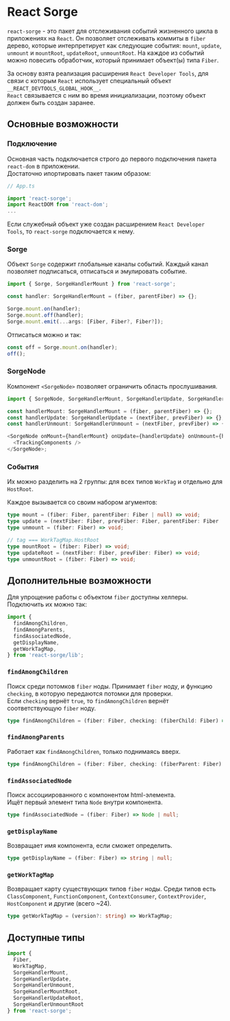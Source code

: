 # React Sorge

`react-sorge` - это пакет для отслеживания событий жизненного цикла в приложениях на `React`.
Он позволяет отслеживать коммиты в `fiber` дерево, которые интерпретирует как следующие события: `mount`, `update`, `unmount` и `mountRoot`, `updateRoot`, `unmountRoot`. На каждое из событий можно повесить обработчик, который принимает объект(ы) типа `Fiber`.

За основу взята реализация расширения `React Developer Tools`, для связи с которым `React` использует специальный объект `__REACT_DEVTOOLS_GLOBAL_HOOK__`.  
`React` связывается с ним во время инициализации, поэтому объект должен быть создан заранее.

## Основные возможности

### Подключение

Основная часть подключается строго до первого подключения пакета `react-dom` в приложении.  
Достаточно ипортировать пакет таким образом:

```typescript jsx
// App.ts

import 'react-sorge';
import ReactDOM from 'react-dom';
...
```

Если служебный объект уже создан расширением `React Developer Tools`, то `react-sorge` подключается к нему.

### Sorge

Объект `Sorge` содержит глобальные каналы событий. Каждый канал позволяет подписаться, отписаться и эмулировать событие.

```typescript jsx
import { Sorge, SorgeHandlerMount } from 'react-sorge';

const handler: SorgeHandlerMount = (fiber, parentFiber) => {};

Sorge.mount.on(handler);
Sorge.mount.off(handler);
Sorge.mount.emit(...args: [Fiber, Fiber?, Fiber?]);
```

Отписаться можно и так:

```typescript jsx
const off = Sorge.mount.on(handler);
off();
```

### SorgeNode

Компонент `<SorgeNode>` позволяет ограничить область прослушивания.

```typescript jsx
import { SorgeNode, SorgeHandlerMount, SorgeHandlerUpdate, SorgeHandlerUnmount } from 'react-sorge';

const handlerMount: SorgeHandlerMount = (fiber, parentFiber) => {};
const handlerUpdate: SorgeHandlerUpdate = (nextFiber, prevFiber) => {};
const handlerUnmount: SorgeHandlerUnmount = (nextFiber, prevFiber) => {};

<SorgeNode onMount={handlerMount} onUpdate={handlerUpdate} onUnmount={handlerUnmount}>
  <TrackingComponents />
</SorgeNode>;
```

### События

Их можно разделить на 2 группы: для всех типов `WorkTag` и отдельно для `HostRoot`.

Каждое вызывается со своим набором агументов:

```typescript jsx
type mount = (fiber: Fiber, parentFiber: Fiber | null) => void;
type update = (nextFiber: Fiber, prevFiber: Fiber, parentFiber: Fiber | null) => void;
type unmount = (fiber: Fiber) => void;

// tag === WorkTagMap.HostRoot
type mountRoot = (fiber: Fiber) => void;
type updateRoot = (nextFiber: Fiber, prevFiber: Fiber) => void;
type unmountRoot = (fiber: Fiber) => void;
```

## Дополнительные возможности

Для упрощение работы с объектом `fiber` доступны хелперы.
Подключить их можно так:

```typescript jsx
import {
  findAmongChildren,
  findAmongParents,
  findAssociatedNode,
  getDisplayName,
  getWorkTagMap,
} from 'react-sorge/lib';
```

### `findAmongChildren`

Поиск среди потомков `fiber` ноды. Принимает `fiber` ноду, и функцию `checking`, в которую передаются потомки для проверки.  
Если `checking` вернёт `true`, то `findAmongChildren` вернёт соответствующую `fiber` ноду.  

```typescript jsx
type findAmongChildren = (fiber: Fiber, checking: (fiberChild: Fiber) => boolean) => Fiber | null;
```

### `findAmongParents`

Работает как `findAmongChildren`, только поднимаясь вверх.

```typescript jsx
type findAmongChildren = (fiber: Fiber, checking: (fiberParent: Fiber) => boolean) => Fiber | null;
```

### `findAssociatedNode`

Поиск ассоциированного с компонентом html-элемента.  
Ищёт первый элемент типа `Node` внутри компонента.

```typescript jsx
type findAssociatedNode = (fiber: Fiber) => Node | null;
```

### `getDisplayName`

Возвращает имя компонента, если сможет определить.

```typescript jsx
type getDisplayName = (fiber: Fiber) => string | null;
```

### `getWorkTagMap`

Возвращает карту существующих типов `fiber` ноды.
Среди типов есть `ClassComponent`, `FunctionComponent`, `ContextConsumer`, `ContextProvider`, `HostComponent` и другие (всего ~24).

```typescript jsx
type getWorkTagMap = (version?: string) => WorkTagMap;
```

## Доступные типы

```typescript jsx
import {
  Fiber,
  WorkTagMap,
  SorgeHandlerMount,
  SorgeHandlerUpdate,
  SorgeHandlerUnmount,
  SorgeHandlerMountRoot,
  SorgeHandlerUpdateRoot,
  SorgeHandlerUnmountRoot
} from 'react-sorge';
```
